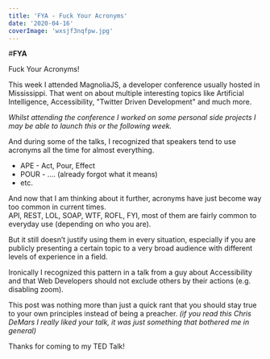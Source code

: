 ```yaml
---
title: 'FYA - Fuck Your Acronyms'
date: '2020-04-16'
coverImage: 'wxsjf3nqfpw.jpg'
---
```


#**FYA**

Fuck Your Acronyms!

This week I attended MagnoliaJS, a developer conference usually hosted in Mississippi. That went on about multiple interesting topics like Artificial Intelligence, Accessibility, "Twitter Driven Development" and much more.

_Whilst attending the conference I worked on some personal side projects I may be able to launch this or the following week._

And during some of the talks, I recognized that speakers tend to use acronyms all the time for almost everything.

- APE - Act, Pour, Effect
- POUR - .... (already forgot what it means)
- etc.

And now that I am thinking about it further, acronyms have just become way too common in current times.  
API, REST, LOL, SOAP, WTF, ROFL, FYI, most of them are fairly common to everyday use (depending on who you are).

But it still doesn’t justify using them in every situation, especially if you are publicly presenting a certain topic to a very broad audience with different levels of experience in a field.

Ironically I recognized this pattern in a talk from a guy about Accessibility and that Web Developers should not exclude others by their actions (e.g. disabling zoom).

This post was nothing more than just a quick rant that you should stay true to your own principles instead of being a preacher. _(if you read this Chris DeMars I really liked your talk, it was just something that bothered me in general)_

Thanks for coming to my TED Talk!
